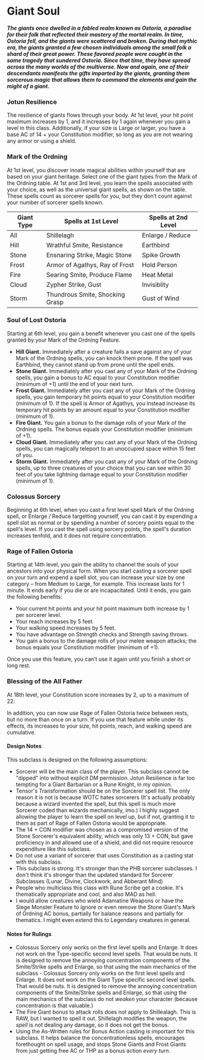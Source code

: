 # Giant Soul
***The giants once dwelled in a fabled realm known as Ostoria, a paradise for their folk that reflected their mastery of the mortal realm. In time, Ostoria fell, and the giants were scattered and broken. During that mythic era, the giants granted a few chosen individuals among the small folk a shard of their great power. These favored people were caught in the same tragedy that sundered Ostoria. Since that time, they have spread across the many worlds of the multiverse. Now and again, one of their descendants manifests the gifts imparted by the giants, granting them sorcerous magic that allows them to command the elements and gain the might of a giant.***

### Jotun Resilience
The resilience of giants flows through your body. At 1st level, your hit point maximum increases by 1, and it increases by 1 again whenever you gain a level in this class. Additionally, if your size is Large or larger, you have a base AC of 14 + your Constitution modifier, so long as you are not wearing any armor or using a shield.

### Mark of the Ordning
At 1st level, you discover innate magical abilities within yourself that are based on your giant heritage. Select one of the giant types from the Mark of the Ordning table. At 1st and 3rd level, you learn the spells associated with your choice, as well as the universal giant spells, as shown on the table. These spells count as sorcerer spells for you, but they don’t count against your number of sorcerer spells known.

| Giant Type	  | Spells at 1st Level | Spells at 2nd Level |
| ------------- | ------------- | ------------- |
| All  | Shillelagh  | Enlarge / Reduce |
| Hill  | Wrathful Smite, Resistance  | Earthbind |
| Stone  | Ensnaring Strike, Magic Stone  | Spike Growth |
| Frost  | Armor of Agathys, Ray of Frost  | Hold Person |
| Fire  | Searing Smite, Produce Flame  | Heat Metal |
| Cloud  | Zypher Strike, Gust  | Invisiblity |
| Storm  | Thundrous Smite, Shocking Grasp | Gust of Wind |

### Soul of Lost Ostoria
Starting at 6th level, you gain a benefit whenever you cast one of the spells granted by your Mark of the Ordning Feature. 
- **Hill Giant.** Immediately after a creature fails a save against any of your Mark of the Ordning spells, you can knock them prone. If the spell was Earthbind, they cannot stand up from prone until the spell ends. 
- **Stone Giant.** Immediately after you cast any of your Mark of the Ordning spells, you gain a bonus to AC equal to your Constitution modifier (minimum of +1) until the end of your next turn.
- **Frost Giant.** Immediately after you cast any of your Mark of the Ordning spells, you gain temporary hit points equal to your Constitution modifier (minimum of 1). If the spell is Armor of Agathys, you instead increase its temporary hit points by an amount equal to your Constitution modifier (minimum of 1).
- **Fire Giant.** You gain a bonus to the damage rolls of your Mark of the Ordning spells. The bonus equals your Constitution modifier (minimum of +1).
- **Cloud Giant.** Immediately after you cast any of your Mark of the Ordning spells, you can magically teleport to an unoccupied space within 15 feet of you. 
- **Storm Giant.** Immediately after you cast any of your Mark of the Ordning spells, up to three creatures of your choice that you can see within 30 feet of you take lightning damage equal to your Constitution modifier (minimum of 1).

### Colossus Sorcery
Beginning at 6th level, when you cast a first level spell Mark of the Ordning spell, or Enlarge / Reduce targetting yourself, you can cast it by expending a spell slot as normal or by spending a number of sorcery points equal to the spell's level. If you cast the spell using sorcery points, the spell's duration increases tenfold, and it does not require concentration.

### Rage of Fallen Ostoria
Starting at 14th level, you gain the ability to channel the souls of your ancestors into your physical form. When you start casting a sorcerer spell on your turn and expend a spell slot, you can increase your size by one category – from Medium to Large, for example. This increase lasts for 1 minute. It ends early if you die or are incapacitated. Until it ends, you gain the following benefits:

- Your current hit points and your hit point maximum both increase by 1 per sorcerer level.
- Your reach increases by 5 feet.
- Your walking speed increases by 5 feet.
- You have advantage on Strength checks and Strength saving throws.
- You gain a bonus to the damage rolls of your melee weapon attacks; the bonus equals your Constitution modifier (minimum of +1).

Once you use this feature, you can’t use it again until you finish a short or long rest.

### Blessing of the All Father
At 18th level, your Constitution score increases by 2, up to a maximum of 22.

In addition, you can now use Rage of Fallen Ostoria twice between rests, but no more than once on a turn. If you use that feature while under its effects, its increases to your size, hit points, reach, and walking speed are cumulative.


#### Design Notes
This subclass is designed on the following assumptions:
- Sorcerer will be the main class of the player. This subclass cannot be "dipped" into without explicit DM permission. Jotun Resilience is far too tempting for a Giant Barbarian or a Rune Knight, in my opinion. 
- Tensor's Transformation should be on the Sorcerer spell list. The only reason it is not is because WOTC hates sorcerers (It's actually probably because a wizard invented the spell, but this spell is much more Sorcerer coded than wizards mechanically, imo.) I highly suggest allowing the player to learn the spell on level up, but if not, granting it to them as part of Rage of Fallen Ostoria would be appropriate.
- The 14 + CON modifier was chosen as a compromised version of the Stone Sorcerer's equivalent ability, which was only 13 + CON, but gave proficiency in and allowed use of a shield, and did not require resource expenditure like this subclass.
- Do not use a variant of sorcerer that uses Constitution as a casting stat with this subclass.
- This subclass is strong. It's stronger than the PHB sorcerer subclasses. I don't think it's stronger than the updated standard for Sorcerer Subclasses (Lunar, Divine, Clockwork, and Abberant Mind)
- People who multiclass this class with Rune Scribe get a cookie. It's thematically appropriate and cool, and also MAD as hell.
- I would allow creatures who wield Adamatine Weapons or have the Siege Monster Feature to ignore or even remove the Stone Giant's Mark of Ordning AC bonus, partially for balance reasons and partially for thematics. I might even extend this to Legendary creatures in general. 

#### Notes for Rulings
- Colossus Sorcery only works on the first level spells and Enlarge. It does not work on the Type-specific second level spells. That would be nuts. It is designed to remove the annoying concentration components of the Smite/Strike spells and Enlarge, so that using the main mechanics of the subclass - Colossus Sorcery only works on the first level spells and Enlarge. It does not work on the Giant Type specific second level spells. That would be nuts. It is designed to remove the annoying concentration components of the Smite/Strike spells and Enlarge, so that using the main mechanics of the subclass do not *weaken* your character (because concentration is that valuable.)
- The Fire Giant bonus to attack rolls does not apply to Shillealagh. This is RAW, but I wanted to spell it out. Shillelagh modifies the weapon, the *spell* is not dealing any damage, so it does not get the bonus.
- Using the As-Written rules for Bonus Action casting is important for this subclass. It helps balance the concentrationless spells, encourages forethought on spell usage, and stops Stone Giants and Frost Giants from just getting free AC or THP as a bonus action *every turn.*
